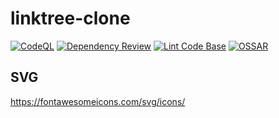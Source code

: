 # linktree-clone

[![CodeQL](https://github.com/milliorn/linktree-clone/actions/workflows/codeql.yml/badge.svg)](https://github.com/milliorn/linktree-clone/actions/workflows/codeql.yml)
[![Dependency Review](https://github.com/milliorn/linktree-clone/actions/workflows/dependency-review.yml/badge.svg)](https://github.com/milliorn/linktree-clone/actions/workflows/dependency-review.yml)
[![Lint Code Base](https://github.com/milliorn/linktree-clone/actions/workflows/super-linter.yml/badge.svg)](https://github.com/milliorn/linktree-clone/actions/workflows/super-linter.yml)
[![OSSAR](https://github.com/milliorn/linktree-clone/actions/workflows/ossar.yml/badge.svg)](https://github.com/milliorn/linktree-clone/actions/workflows/ossar.yml)

## SVG

https://fontawesomeicons.com/svg/icons/
